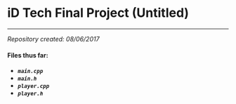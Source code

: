 # iD Tech Final Project (Untitled)
---
_Repository created: 08/06/2017_

#### Files thus far:
* ***`main.cpp`***
* ***`main.h`***
* ***`player.cpp`***
* ***`player.h`***